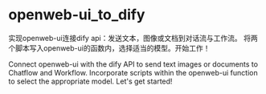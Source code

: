 # openweb-ui_to_dify

  实现openweb-ui连接dify api：发送文本，图像或文档到对话流与工作流。
  将两个脚本写入openweb-ui的函数内，选择适当的模型。开始工作！

  Connect openweb-ui with the dify API to send text images or documents to Chatflow and Workflow.
  Incorporate scripts within the openweb-ui function to select the appropriate model. Let's get started!
